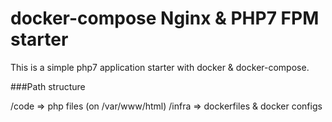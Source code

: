 # docker-compose Nginx & PHP7 FPM starter
This is a simple php7 application starter with docker & docker-compose.

###Path structure

/code => php files (on /var/www/html)
/infra => dockerfiles & docker configs
